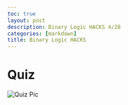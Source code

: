 ```yaml
---
toc: true
layout: post
description: Binary Logic HACKS 4/28
categories: [markdown]
title: Binary Logic HACKS
---
```


# Quiz

![]({{site.baseurl}}/images/quizpic.png "Quiz Pic")